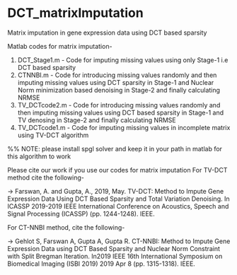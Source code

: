 # DCT_matrixImputation
Matrix imputation in gene expression data using DCT based sparsity


Matlab codes for matrix imputation-
1) DCT_Stage1.m - Code for imputing missing values using only Stage-1 i.e DCT based sparsity
2) CTNNBI.m    - Code for introducing missing values randomly and then imputing missing values using DCT sparsity in                      Stage-1 and Nuclear Norm minimization based denoising in Stage-2 and finally calculating NRMSE
3) TV_DCTcode2.m - Code for introducing missing values randomly and then imputing missing values using DCT based sparsity in                     Stage-1 and TV denosing in Stage-2 and finally calculating NRMSE
4) TV_DCTcode1.m - Code for imputing missing values in incomplete matrix using TV-DCT algorithm                 

%% NOTE: please install spgl solver and keep it in your path in matlab for this algorithm to work

Please cite our work if you use our codes for matrix imputation
For TV-DCT method cite the following-

-> Farswan, A. and Gupta, A., 2019, May. TV-DCT: Method to Impute Gene Expression Data Using DCT Based Sparsity and Total Variation Denoising. In ICASSP 2019-2019 IEEE International Conference on Acoustics, Speech and Signal Processing (ICASSP) (pp. 1244-1248). IEEE. 

For CT-NNBI method, cite the following-

-> Gehlot S, Farswan A, Gupta A, Gupta R. CT-NNBI: Method to Impute Gene Expression Data using DCT Based Sparsity and Nuclear Norm Constraint with Split Bregman Iteration. In2019 IEEE 16th International Symposium on Biomedical Imaging (ISBI 2019) 2019 Apr 8 (pp. 1315-1318). IEEE.

